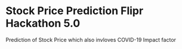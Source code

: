# Stock Price Prediction Flipr Hackathon 5.0
 Prediction of Stock Price which also invloves  COVID-19 Impact factor
